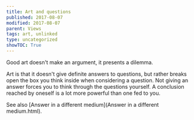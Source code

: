 ```yaml
---
title: Art and questions
published: 2017-08-07
modified: 2017-08-07
parent: Views
tags: art, unlinked
type: uncategorized
showTOC: True
---
```




Good art doesn't make an argument, it presents a dilemma.

Art is that it doesn't give definite answers to questions, but rather breaks open the box you think inside when considering a question. Not giving an answer forces you to think through the questions yourself. A conclusion reached by oneself is a lot more powerful than one fed to you.

See also [Answer in a different medium](Answer in a different medium.html).


